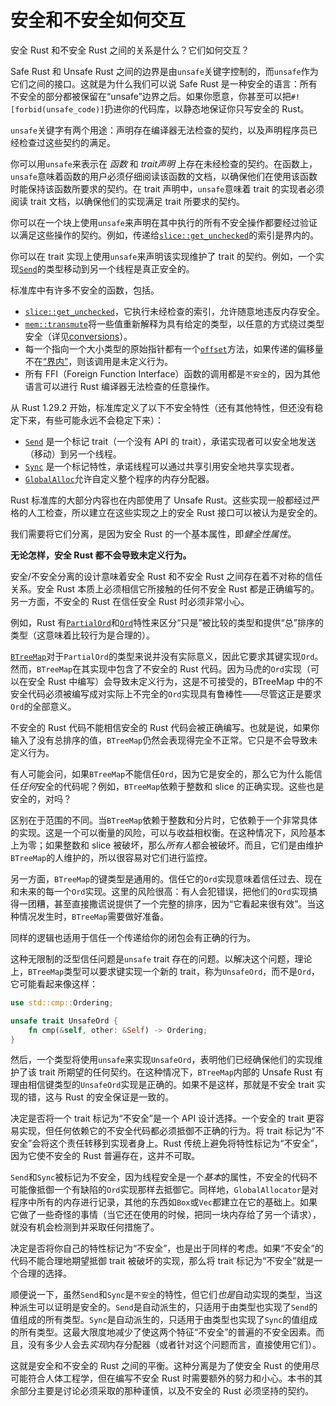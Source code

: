 # 安全和不安全如何交互

安全 Rust 和不安全 Rust 之间的关系是什么？它们如何交互？

Safe Rust 和 Unsafe Rust 之间的边界是由`unsafe`关键字控制的，而`unsafe`作为它们之间的接口。这就是为什么我们可以说 Safe Rust 是一种安全的语言：所有不安全的部分都被保留在“unsafe”边界之后。如果你愿意，你甚至可以把`#![forbid(unsafe_code)]`扔进你的代码库，以静态地保证你只写安全的 Rust。

`unsafe`关键字有两个用途：声明存在编译器无法检查的契约，以及声明程序员已经检查过这些契约的满足。

你可以用`unsafe`来表示在 _函数_ 和 _trait声明_ 上存在未经检查的契约。在函数上，`unsafe`意味着函数的用户必须仔细阅读该函数的文档，以确保他们在使用该函数时能保持该函数所要求的契约。在 trait 声明中，`unsafe`意味着 trait 的实现者必须阅读 trait 文档，以确保他们的实现满足 trait 所要求的契约。

你可以在一个块上使用`unsafe`来声明在其中执行的所有不安全操作都要经过验证以满足这些操作的契约。例如，传递给[`slice::get_unchecked`][get_unchecked]的索引是界内的。

你可以在 trait 实现上使用`unsafe`来声明该实现维护了 trait 的契约。例如，一个实现[`Send`]的类型移动到另一个线程是真正安全的。

标准库中有许多不安全的函数，包括。

* [`slice::get_unchecked`][get_unchecked]，它执行未经检查的索引，允许随意地违反内存安全。
* [`mem::transmute`][transmute]将一些值重新解释为具有给定的类型，以任意的方式绕过类型安全（详见[conversions]）。
* 每一个指向一个大小类型的原始指针都有一个[`offset`][ptr_offset]方法，如果传递的偏移量不在[“界内”][ptr_offset]，则该调用是未定义行为。
* 所有 FFI（Foreign Function Interface）函数的调用都是`不安全`的，因为其他语言可以进行 Rust 编译器无法检查的任意操作。

从 Rust 1.29.2 开始，标准库定义了以下不安全特性（还有其他特性，但还没有稳定下来，有些可能永远不会稳定下来）：

* [`Send`] 是一个标记 trait（一个没有 API 的 trait），承诺实现者可以安全地发送（移动）到另一个线程。
* [`Sync`] 是一个标记特性，承诺线程可以通过共享引用安全地共享实现者。
* [`GlobalAlloc`]允许自定义整个程序的内存分配器。

Rust 标准库的大部分内容也在内部使用了 Unsafe Rust。这些实现一般都经过严格的人工检查，所以建立在这些实现之上的安全 Rust 接口可以被认为是安全的。

我们需要将它们分离，是因为安全 Rust 的一个基本属性，即*健全性属性*。

**无论怎样，安全 Rust 都不会导致未定义行为。**

安全/不安全分离的设计意味着安全 Rust 和不安全 Rust 之间存在着不对称的信任关系。安全 Rust 本质上必须相信它所接触的任何不安全 Rust 都是正确编写的。另一方面，不安全的 Rust 在信任安全 Rust 时必须非常小心。

例如，Rust 有[`PartialOrd`]和[`Ord`]特性来区分“只是”被比较的类型和提供“总”排序的类型（这意味着比较行为是合理的）。

[`BTreeMap`]对于`PartialOrd`的类型来说并没有实际意义，因此它要求其键实现`Ord`。然而，`BTreeMap`在其实现中包含了不安全的 Rust 代码。因为马虎的`Ord`实现（可以在安全 Rust 中编写）会导致未定义行为，这是不可接受的，BTreeMap 中的不安全代码必须被编写成对实际上不完全的`Ord`实现具有鲁棒性——尽管这正是要求`Ord`的全部意义。

不安全的 Rust 代码不能相信安全的 Rust 代码会被正确编写。也就是说，如果你输入了没有总排序的值，`BTreeMap`仍然会表现得完全不正常。它只是不会导致未定义行为。

有人可能会问，如果`BTreeMap`不能信任`Ord`，因为它是安全的，那么它为什么能信任*任何*安全的代码呢？例如，`BTreeMap`依赖于整数和 slice 的正确实现。这些也是安全的，对吗？

区别在于范围的不同。当`BTreeMap`依赖于整数和分片时，它依赖于一个非常具体的实现。这是一个可以衡量的风险，可以与收益相权衡。在这种情况下，风险基本上为零；如果整数和 slice 被破坏，那么*所有人*都会被破坏。而且，它们是由维护`BTreeMap`的人维护的，所以很容易对它们进行监控。

另一方面，`BTreeMap`的键类型是通用的。信任它的`Ord`实现意味着信任过去、现在和未来的每一个`Ord`实现。这里的风险很高：有人会犯错误，把他们的`Ord`实现搞得一团糟，甚至直接撒谎说提供了一个完整的排序，因为“它看起来很有效”。当这种情况发生时，`BTreeMap`需要做好准备。

同样的逻辑也适用于信任一个传递给你的闭包会有正确的行为。

这种无限制的泛型信任问题是`unsafe` trait 存在的问题。以解决这个问题，理论上，`BTreeMap`类型可以要求键实现一个新的 trait，称为`UnsafeOrd`，而不是`Ord`，它可能看起来像这样：

```rust
use std::cmp::Ordering;

unsafe trait UnsafeOrd {
    fn cmp(&self, other: &Self) -> Ordering;
}
```

然后，一个类型将使用`unsafe`来实现`UnsafeOrd`，表明他们已经确保他们的实现维护了该 trait 所期望的任何契约。在这种情况下，`BTreeMap`内部的 Unsafe Rust 有理由相信键类型的`UnsafeOrd`实现是正确的。如果不是这样，那就是不安全 trait 实现的错，这与 Rust 的安全保证是一致的。

决定是否将一个 trait 标记为“不安全”是一个 API 设计选择。一个安全的 trait 更容易实现，但任何依赖它的不安全代码都必须抵御不正确的行为。将 trait 标记为“不安全”会将这个责任转移到实现者身上。Rust 传统上避免将特性标记为“不安全”，因为它使不安全的 Rust 普遍存在，这并不可取。

`Send`和`Sync`被标记为不安全，因为线程安全是一个*基本*的属性，不安全的代码不可能像抵御一个有缺陷的`Ord`实现那样去抵御它。同样地，`GlobalAllocator`是对程序中所有的内存进行记录，其他的东西如`Box`或`Vec`都建立在它的基础上。如果它做了一些奇怪的事情（当它还在使用的时候，把同一块内存给了另一个请求），就没有机会检测到并采取任何措施了。

决定是否将你自己的特性标记为“不安全”，也是出于同样的考虑。如果“不安全”的代码不能合理地期望抵御 trait 被破坏的实现，那么将 trait 标记为“不安全”就是一个合理的选择。

顺便说一下，虽然`Send`和`Sync`是`不安全`的特性，但它们*也是*自动实现的类型，当这种派生可以证明是安全的。`Send`是自动派生的，只适用于由类型也实现了`Send`的值组成的所有类型。`Sync`是自动派生的，只适用于由类型也实现了`Sync`的值组成的所有类型。这最大限度地减少了使这两个特征“不安全”的普遍的不安全因素。而且，没有多少人会去*实现*内存分配器（或者针对这个问题而言，直接使用它们）。

这就是安全和不安全的 Rust 之间的平衡。这种分离是为了使安全 Rust 的使用尽可能符合人体工程学，但在编写不安全 Rust 时需要额外的努力和小心。本书的其余部分主要是讨论必须采取的那种谨慎，以及不安全的 Rust 必须坚持的契约。

[`Send`]: https://doc.rust-lang.org/std/marker/trait.Send.html
[`Sync`]: https://doc.rust-lang.org/std/marker/trait.Sync.html
[`GlobalAlloc`]: https://doc.rust-lang.org/std/alloc/trait.GlobalAlloc.html
[conversions]: conversions.html
[ptr_offset]: https://doc.rust-lang.org/std/primitive.pointer.html#method.offset
[get_unchecked]: https://doc.rust-lang.org/std/primitive.slice.html#method.get_unchecked
[transmute]: https://doc.rust-lang.org/std/mem/fn.transmute.html
[`PartialOrd`]: https://doc.rust-lang.org/std/cmp/trait.PartialOrd.html
[`Ord`]: https://doc.rust-lang.org/std/cmp/trait.Ord.html
[`BTreeMap`]: https://doc.rust-lang.org/std/collections/struct.BTreeMap.html
